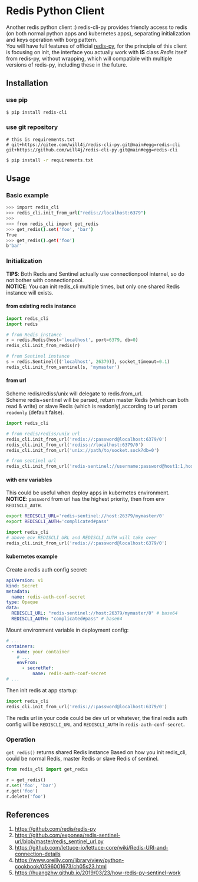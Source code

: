 # Redis Python Client
Another redis python client :) redis-cli-py provides friendly access to redis (on both normal python apps and kubernetes apps), separating initialization and keys operation with borg pattern.  
You will have full features of official [redis-py](https://github.com/redis/redis-py), for the principle of this client is focusing on init, the interface you actually work with **IS** class *Redis* itself from redis-py, without wrapping, which will compatible with multiple versions of redis-py, including these in the future.

## Installation
### use pip
```bash
$ pip install redis-cli
```
### use git repository
```text
# this is requirements.txt
# git+https://gitee.com/will4j/redis-cli-py.git@main#egg=redis-cli
git+https://github.com/will4j/redis-cli-py.git@main#egg=redis-cli 
```
```bash
$ pip install -r requirements.txt
```

## Usage
### Basic example
```bash
>>> import redis_cli
>>> redis_cli.init_from_url("redis://localhost:6379")
>>>
>>> from redis_cli import get_redis
>>> get_redis().set('foo', 'bar')
True
>>> get_redis().get('foo')
b'bar'
```

### Initialization
**TIPS**: Both Redis and Sentinel actually use connectionpool internel, so do not bother with connectionpool.  
**NOTICE**: You can init redis_cli multiple times, but only one shared Redis instance will exists.
#### from existing redis instance
```python
import redis_cli
import redis

# from Redis instance
r = redis.Redis(host='localhost', port=6379, db=0)
redis_cli.init_from_redis(r)

# from Sentinel instance
s = redis.Sentinel([('localhost', 26379)], socket_timeout=0.1)
redis_cli.init_from_sentinel(s, 'mymaster')
```
#### from url
Scheme redis/rediss/unix will delegate to redis.from_url.  
Scheme redis+sentinel will be parsed, return master Redis (which can both read & write) or slave Redis (which is readonly),according to url param `readonly` (default false).
```python
import redis_cli

# from redis/rediss/unix url
redis_cli.init_from_url('redis://:password@localhost:6379/0')
redis_cli.init_from_url('rediss://localhost:6379/0')
redis_cli.init_from_url('unix://path/to/socket.sock?db=0')

# from sentinel url
redis_cli.init_from_url('redis-sentinel://username:password@host1:1,host2,host3:3/mymaster/0?readonly=true')
```

#### with env variables
This could be useful when deploy apps in kubernetes environment.  
**NOTICE**: `password` from url has the highest priority, then from env `REDISCLI_AUTH`. 
```bash
export REDISCLI_URL='redis-sentinel://host:26379/mymaster/0'
export REDISCLI_AUTH='complicated#pass'
```
```python
import redis_cli
# above env REDISCLI_URL and REDISCLI_AUTH will take over
redis_cli.init_from_url('redis://:password@localhost:6379/0')
```

#### kubernetes example
Create a redis auth config secret:
```yaml
apiVersion: v1
kind: Secret
metadata:
  name: redis-auth-conf-secret
type: Opaque
data:
  REDISCLI_URL: "redis-sentinel://host:26379/mymaster/0" # base64
  REDISCLI_AUTH: "complicated#pass" # base64
```
Mount environment variable in deployment config:
```yaml
# ...
containers:
  - name: your container
    # ...
    envFrom:
      - secretRef:
          name: redis-auth-conf-secret
# ...
```
Then init redis at app startup:
```python
import redis_cli
redis_cli.init_from_url('redis://:password@localhost:6379/0')
```
The redis url in your code could be dev url or whatever, the final redis auth config will be `REDISCLI_URL` and `REDISCLI_AUTH` in `redis-auth-conf-secret`.

### Operation
`get_redis()` returns shared Redis instance Based on how you init redis_cli, could be normal Redis, master Redis or slave Redis of sentinel.

```python
from redis_cli import get_redis

r = get_redis()
r.set('foo', 'bar')
r.get('foo')
r.delete('foo')
```

## References
1. https://github.com/redis/redis-py
1. https://github.com/exponea/redis-sentinel-url/blob/master/redis_sentinel_url.py
1. https://github.com/lettuce-io/lettuce-core/wiki/Redis-URI-and-connection-details
1. https://www.oreilly.com/library/view/python-cookbook/0596001673/ch05s23.html
1. https://huangzhw.github.io/2019/03/23/how-redis-py-sentinel-work
